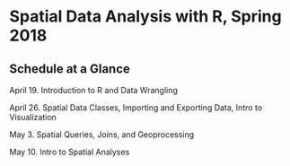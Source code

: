 # Spatial Data Analysis with R, Spring 2018

## Schedule at a Glance

April 19. Introduction to R and Data Wrangling

April 26. Spatial Data Classes, Importing and Exporting Data, Intro to Visualization

May 3. Spatial Queries, Joins, and Geoprocessing

May 10. Intro to Spatial Analyses


